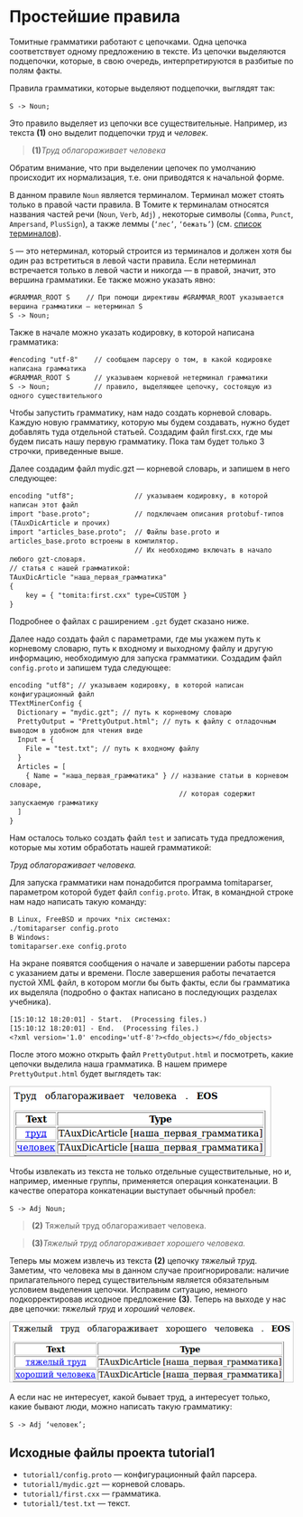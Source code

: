 # Простейшие правила

Томитные грамматики работают с цепочками. Одна цепочка соответствует одному предложению в тексте. Из цепочки выделяются подцепочки, которые, в свою очередь, интерпретируются в разбитые по полям факты.

Правила грамматики, которые выделяют подцепочки, выглядят так:

`S -> Noun;`

Это правило выделяет из цепочки все существительные. Например, из текста **(1)** оно выделит подцепочки _труд_ и _человек_.

> **(1)**_Труд облагораживает человека_

Обратим внимание, что при выделении цепочек по умолчанию происходит их нормализация, т.е. они приводятся к начальной форме.

В данном правиле `Noun` является терминалом. Терминал может стоять только в правой части правила. В Томите к терминалам относятся названия частей речи (`Noun`, `Verb`, `Adj`) , некоторые символы (`Comma`, `Punct`, `Ampersand`, `PlusSign`), а также леммы (`‘лес’`, `‘бежать’`) (см. [список терминалов](../dg/terminals-list.md)).

`S` — это нетерминал, который строится из терминалов и должен хотя бы один раз встретиться в левой части правила. Если нетерминал встречается только в левой части и никогда — в правой, значит, это вершина грамматики. Ее также можно указать явно:

```no-highlight
#GRAMMAR_ROOT S    // При помощи директивы #GRAMMAR_ROOT указывается вершина грамматики – нетерминал S
S -> Noun;
```

Также в начале можно указать кодировку, в которой написана грамматика:

```no-highlight
#encoding "utf-8"    // сообщаем парсеру о том, в какой кодировке написана грамматика
#GRAMMAR_ROOT S      // указываем корневой нетерминал грамматики
S -> Noun;           // правило, выделяющее цепочку, состоящую из одного существительного
```

Чтобы запустить грамматику, нам надо создать корневой словарь. Каждую новую грамматику, которую мы будем создавать, нужно будет добавлять туда отдельной статьей. Создадим файл first.cxx, где мы будем писать нашу первую грамматику. Пока там будет только 3 строчки, приведенные выше.

Далее создадим файл mydic.gzt — корневой словарь, и запишем в него следующее:

```no-highlight
encoding "utf8";               // указываем кодировку, в которой написан этот файл
import "base.proto";           // подключаем описания protobuf-типов (TAuxDicArticle и прочих)
import "articles_base.proto";  // Файлы base.proto и articles_base.proto встроены в компилятор.
                               // Их необходимо включать в начало любого gzt-словаря.
// статья с нашей грамматикой:
TAuxDicArticle "наша_первая_грамматика"
{
    key = { "tomita:first.cxx" type=CUSTOM }
}
```

Подробнее о файлах с раширением `.gzt` будет сказано ниже.

Далее надо создать файл с параметрами, где мы укажем путь к корневому словарю, путь к входному и выходному файлу и другую информацию, необходимую для запуска грамматики. Создадим файл `config.proto` и запишем туда следующее:

```no-highlight
encoding "utf8"; // указываем кодировку, в которой написан конфигурационный файл
TTextMinerConfig {
  Dictionary = "mydic.gzt"; // путь к корневому словарю
  PrettyOutput = "PrettyOutput.html"; // путь к файлу с отладочным выводом в удобном для чтения виде
  Input = {
    File = "test.txt"; // путь к входному файлу
  }
  Articles = [
    { Name = "наша_первая_грамматика" } // название статьи в корневом словаре,
                                          // которая содержит запускаемую грамматику
  ]
}
```

Нам осталось только создать файл `test` и записать туда предложения, которые мы хотим обработать нашей грамматикой:

_Труд облагораживает человека._

Для запуска грамматики нам понадобится программа tomitaparser, параметром которой будет файл `config.proto`. Итак, в командной строке нам надо написать такую команду:

```no-highlight
В Linux, FreeBSD и прочих *nix системах:
./tomitaparser config.proto
В Windows:
tomitaparser.exe config.proto
```

На экране появятся сообщения о начале и завершении работы парсера с указанием даты и времени. После завершения работы печатается пустой XML файл, в котором могли бы быть факты, если бы грамматика их выделяла (подробно о фактах написано в последующих разделах учебника).

```no-highlight
[15:10:12 18:20:01] - Start.  (Processing files.)
[15:10:12 18:20:01] - End.  (Processing files.)
<?xml version='1.0' encoding='utf-8'?><fdo_objects></fdo_objects>
```

После этого можно открыть файл `PrettyOutput.html` и посмотреть, какие цепочки выделила наша грамматика. В нашем примере `PrettyOutput.html` будет выглядеть так:

![](images/tut1_po.png)

Чтобы извлекать из текста не только отдельные существительные, но и, например, именные группы, применяется операция конкатенации. В качестве оператора конкатенации выступает обычный пробел:

`S -> Adj Noun;`

> **(2)** Тяжелый труд облагораживает человека.

> **(3)**_Тяжелый труд облагораживает хорошего человека._

Теперь мы можем извлечь из текста **(2)** цепочку _тяжелый труд_. Заметим, что человека мы в данном случае проигнорировали: наличие прилагательного перед существительным является обязательным условием выделения цепочки. Исправим ситуацию, немного подкорректировав исходное предложение **(3)**. Теперь на выходе у нас две цепочки: _тяжелый труд_ и _хороший человек_.

![](images/tut1_po2.png)

А если нас не интересует, какой бывает труд, а интересует только, какие бывают люди, можно написать такую грамматику:

`S -> Adj ‘человек’;`

## Исходные файлы проекта tutorial1

* `tutorial1/config.proto` — конфигурационный файл парсера.
* `tutorial1/mydic.gzt` — корневой словарь.
* `tutorial1/first.cxx` — грамматика.
* `tutorial1/test.txt` — текст.


